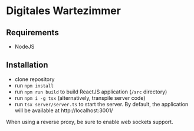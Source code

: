 # Digitales Wartezimmer

## Requirements
- NodeJS

## Installation

- clone repository
- run `npm install`
- run `npm run build` to build ReactJS application (`/src` directory)
- run `npm i -g tsx` (alternatively, transpile server code)
- run `tsx server/server.ts` to start the server. By default, the application will be available at http://localhost:3001/

When using a reverse proxy, be sure to enable web sockets support.
